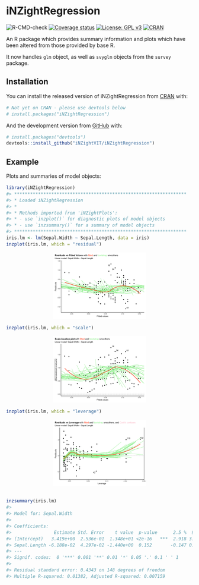
<!-- README.md is generated from README.Rmd. Please edit that file -->

# iNZightRegression

<!-- badges: start -->

![R-CMD-check](https://github.com/iNZightVIT/iNZightRegression/workflows/R-CMD-check/badge.svg)
[![Coverage
status](https://codecov.io/gh/iNZightVIT/iNZightRegression/branch/master/graph/badge.svg)](https://codecov.io/github/iNZightVIT/iNZightRegression?branch=master)
[![License: GPL
v3](https://img.shields.io/badge/License-GPL%20v3-blue.svg)](http://www.gnu.org/licenses/gpl-3.0)
[![CRAN](https://www.r-pkg.org/badges/version/iNZightRegression)](https://CRAN.R-project.org/package=iNZightRegression)

<!-- badges: end -->

An R package which provides summary information and plots which have
been altered from those provided by base R.

It now handles `glm` object, as well as `svyglm` objects from the
`survey` package.

## Installation

You can install the released version of iNZightRegression from
[CRAN](https://CRAN.R-project.org) with:

``` r
# Not yet on CRAN - please use devtools below
# install.packages("iNZightRegression")
```

And the development version from [GitHub](https://github.com/) with:

``` r
# install.packages("devtools")
devtools::install_github("iNZightVIT/iNZightRegression")
```

## Example

Plots and summaries of model objects:

``` r
library(iNZightRegression)
#> *****************************************************************
#> * Loaded iNZightRegression
#> *
#> * Methods imported from 'iNZightPlots':
#> * - use `inzplot()` for diagnostic plots of model objects
#> * - use `inzsummary()` for a summary of model objects
#> *****************************************************************
iris.lm <- lm(Sepal.Width ~ Sepal.Length, data = iris)
inzplot(iris.lm, which = "residual")
```

<img src="man/figures/README-example-1.png" width="50%" style="display: block; margin: auto;" />

``` r
inzplot(iris.lm, which = "scale")
```

<img src="man/figures/README-example-2.png" width="50%" style="display: block; margin: auto;" />

``` r
inzplot(iris.lm, which = "leverage")
```

<img src="man/figures/README-example-3.png" width="50%" style="display: block; margin: auto;" />

``` r

inzsummary(iris.lm)
#> 
#> Model for: Sepal.Width
#> 
#> Coefficients:
#>                Estimate Std. Error    t value  p-value      2.5 %  97.5 %
#> (Intercept)   3.419e+00  2.536e-01  1.348e+01 <2e-16   ***  2.918 3.92002
#> Sepal.Length -6.188e-02  4.297e-02 -1.440e+00  0.152       -0.147 0.02302
#> ---
#> Signif. codes:  0 '***' 0.001 '**' 0.01 '*' 0.05 '.' 0.1 ' ' 1 
#> 
#> Residual standard error: 0.4343 on 148 degrees of freedom
#> Multiple R-squared: 0.01382, Adjusted R-squared: 0.007159
```
